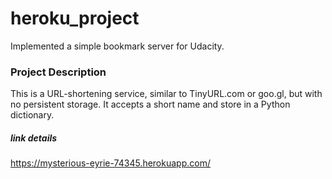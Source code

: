 # heroku_project

Implemented a simple bookmark server for Udacity. 


### Project Description

This is a URL-shortening service, similar to TinyURL.com or goo.gl, but with no persistent storage. It accepts a short name and store in a Python dictionary.

##### link details
https://mysterious-eyrie-74345.herokuapp.com/
